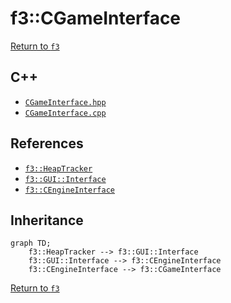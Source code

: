 # f3::CGameInterface

[Return to `f3`](/docs/f3.md)

## C++

- [`CGameInterface.hpp`](/c++/include/CGameInterface.hpp)
- [`CGameInterface.cpp`](/c++/source/CGameInterface.cpp)

## References

- [`f3::HeapTracker`](/docs/f3/HeapTracker.md)
- [`f3::GUI::Interface`](/docs/f3/GUI/Interface.md)
- [`f3::CEngineInterface`](/docs/f3/CEngineInterface.md)

## Inheritance

```mermaid
graph TD;
    f3::HeapTracker --> f3::GUI::Interface
    f3::GUI::Interface --> f3::CEngineInterface
    f3::CEngineInterface --> f3::CGameInterface
```

[Return to `f3`](/docs/f3.md)